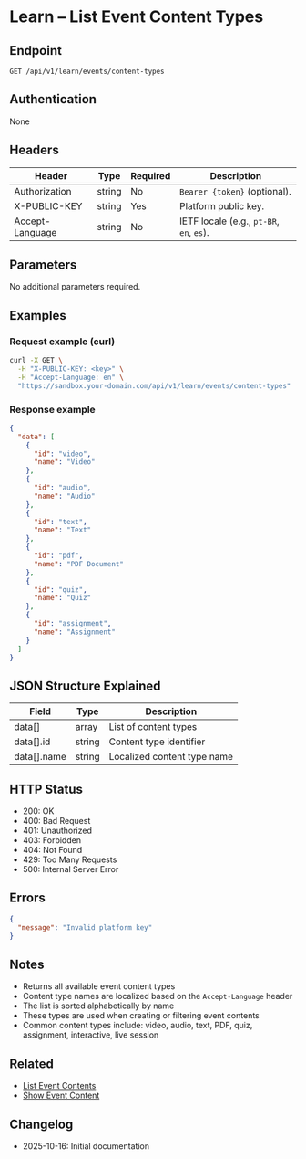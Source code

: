 # Learn – List Event Content Types

## Endpoint

```
GET /api/v1/learn/events/content-types
```

## Authentication

None

## Headers

| Header          | Type   | Required | Description |
| --------------- | ------ | -------- | ----------- |
| Authorization   | string | No       | `Bearer {token}` (optional). |
| X-PUBLIC-KEY    | string | Yes      | Platform public key. |
| Accept-Language | string | No       | IETF locale (e.g., `pt-BR`, `en`, `es`). |

## Parameters

No additional parameters required.

## Examples

### Request example (curl)

```bash
curl -X GET \
  -H "X-PUBLIC-KEY: <key>" \
  -H "Accept-Language: en" \
  "https://sandbox.your-domain.com/api/v1/learn/events/content-types"
```

### Response example

```json
{
  "data": [
    {
      "id": "video",
      "name": "Video"
    },
    {
      "id": "audio",
      "name": "Audio"
    },
    {
      "id": "text",
      "name": "Text"
    },
    {
      "id": "pdf",
      "name": "PDF Document"
    },
    {
      "id": "quiz",
      "name": "Quiz"
    },
    {
      "id": "assignment",
      "name": "Assignment"
    }
  ]
}
```

## JSON Structure Explained

| Field       | Type   | Description |
| ----------- | ------ | ----------- |
| data[]      | array  | List of content types |
| data[].id   | string | Content type identifier |
| data[].name | string | Localized content type name |

## HTTP Status

- 200: OK
- 400: Bad Request
- 401: Unauthorized
- 403: Forbidden
- 404: Not Found
- 429: Too Many Requests
- 500: Internal Server Error

## Errors

```json
{
  "message": "Invalid platform key"
}
```

## Notes

- Returns all available event content types
- Content type names are localized based on the `Accept-Language` header
- The list is sorted alphabetically by name
- These types are used when creating or filtering event contents
- Common content types include: video, audio, text, PDF, quiz, assignment, interactive, live session

## Related

- [List Event Contents](./EventContentIndex.md)
- [Show Event Content](./EventContentShow.md)

## Changelog

- 2025-10-16: Initial documentation
